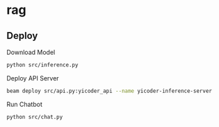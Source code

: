 # rag

## Deploy
Download Model
```sh
python src/inference.py
```

Deploy API Server
```sh
beam deploy src/api.py:yicoder_api --name yicoder-inference-server
```

Run Chatbot
```sh
python src/chat.py
```

